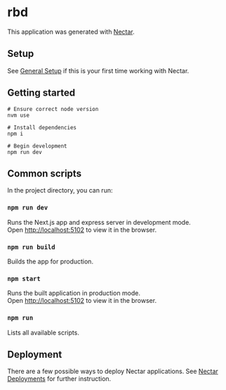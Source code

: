 # rbd

This application was generated with [Nectar](https://github.com/TangoGroup/nectar).



## Setup
See [General Setup](https://github.com/TangoGroup/nectar/blob/master/README.md#general-setup) if this is your first time working with Nectar.

## Getting started
```
# Ensure correct node version
nvm use

# Install dependencies
npm i

# Begin development
npm run dev
```

## Common scripts

In the project directory, you can run:

### `npm run dev`

Runs the Next.js app and express server in development mode.<br>
Open [http://localhost:5102](http://localhost:5102) to view it in the browser.

### `npm run build`

Builds the app for production.

### `npm start`

Runs the built application in production mode.<br>
Open [http://localhost:5102](http://localhost:5102) to view it in the browser.

### `npm run`

Lists all available scripts.

## Deployment

There are a few possible ways to deploy Nectar applications. See [Nectar Deployments](https://tangogroup.jira.com/wiki/spaces/WT/pages/393936897/Nectar#Nectar-Deployment) for further instruction.
